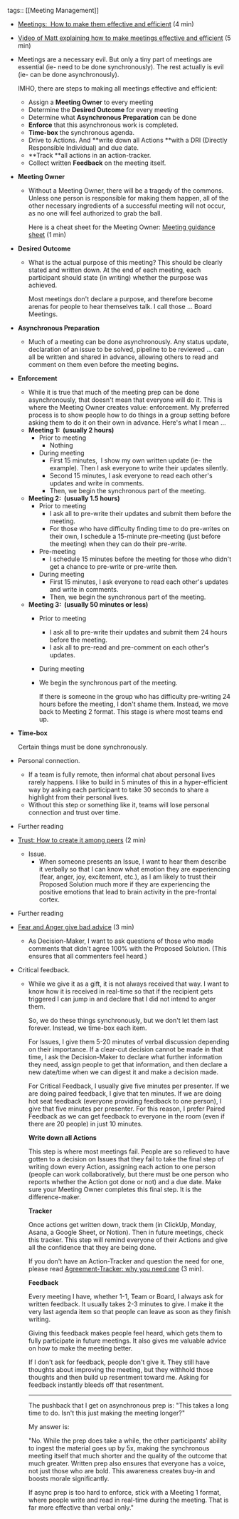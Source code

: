 tags:: [[Meeting Management]]

- [Meetings:  How to make them effective and efficient](https://docs.google.com/document/d/1m4tP-ZtTg2OkHgu8dih4qzNSXtp9zrwS5o_Blrs6_Sk/edit) (4 min)
- [Video of Matt explaining how to make meetings effective and efficient](https://www.loom.com/share/b53c547eef3641fa892abca324f7524e) (5 min)
- Meetings are a necessary evil. But only a tiny part of meetings are essential (ie- need to be done synchronously). The rest actually is evil (ie- can be done asynchronously).
  
  IMHO, there are steps to making all meetings effective and efficient:
	- Assign a **Meeting Owner** to every meeting
	- Determine the **Desired Outcome** for every meeting
	- Determine what **Asynchronous Preparation** can be done
	- **Enforce** that this asynchronous work is completed.
	- **Time-box** the synchronous agenda.
	- Drive to Actions. And **write down all Actions **with a DRI (Directly Responsible Individual) and due date.
	- **Track **all actions in an action-tracker.
	- Collect written **Feedback** on the meeting itself.
- **Meeting Owner**
	- Without a Meeting Owner, there will be a tragedy of the commons. Unless one person is responsible for making them happen, all of the other necessary ingredients of a successful meeting will not occur, as no one will feel authorized to grab the ball.
	  
	  Here is a cheat sheet for the Meeting Owner: [Meeting guidance sheet](https://docs.google.com/document/d/1TKZ1wW39_WxVTLtGUeQHwxzs22XobkQSri9Zr4b5zcg/edit) (1 min)
- **Desired Outcome**
	- What is the actual purpose of this meeting? This should be clearly stated and written down. At the end of each meeting, each participant should state (in writing) whether the purpose was achieved. 
	  
	  Most meetings don't declare a purpose, and therefore become arenas for people to hear themselves talk. I call those … Board Meetings.
- **Asynchronous Preparation**
	- Much of a meeting can be done asynchronously. Any status update, declaration of an issue to be solved, pipeline to be reviewed … can all be written and shared in advance, allowing others to read and comment on them even before the meeting begins.
- **Enforcement**
	- While it is true that much of the meeting prep can be done asynchronously, that doesn't mean that everyone will do it. This is where the Meeting Owner creates value: enforcement. My preferred process is to show people how to do things in a group setting before asking them to do it on their own in advance. Here's what I mean …
	- **Meeting 1:  		(usually 2 hours)**
		- Prior to meeting
			- Nothing
		- During meeting
			- First 15 minutes,  I show my own written update (ie- the example). Then I ask everyone to write their updates silently.
			- Second 15 minutes, I ask everyone to read each other's updates and write in comments.
			- Then, we begin the synchronous part of the meeting.
	- **Meeting 2:  		(usually 1.5 hours)**
		- Prior to meeting
			- I ask all to pre-write their updates and submit them before the meeting.
			- For those who have difficulty finding time to do pre-writes on their own, I schedule a 15-minute pre-meeting (just before the meeting) when they can do their pre-write.
		- Pre-meeting
			- I schedule 15 minutes before the meeting for those who didn't get a chance to pre-write or pre-write then.
		- During meeting
			- First 15 minutes, I ask everyone to read each other's updates and write in comments.
			- Then, we begin the synchronous part of the meeting.
	- **Meeting 3:  		(usually 50 minutes or less)**
		- Prior to meeting
			- I ask all to pre-write their updates and submit them 24 hours before the meeting.
			- I ask all to pre-read and pre-comment on each other's updates.
		- During meeting
		- We begin the synchronous part of the meeting.
		  
		  If there is someone in the group who has difficulty pre-writing 24 hours before the meeting, I don't shame them. Instead, we move back to Meeting 2 format. This stage is where most teams end up.
- **Time-box**
  
  Certain things must be done synchronously.
- Personal connection.
	- If a team is fully remote, then informal chat about personal lives rarely happens. I like to build in 5 minutes of this in a hyper-efficient way by asking each participant to take 30 seconds to share a highlight from their personal lives.
	- Without this step or something like it, teams will lose personal connection and trust over time.
- Further reading
- [Trust: How to create it among peers](https://docs.google.com/document/d/1EKLDirgPz4VYnPe1Z3S7mHc9enkPOPVtKwfBwq05z48/edit) (2 min)
	- Issue.
		- When someone presents an Issue, I want to hear them describe it verbally so that I can know what emotion they are experiencing (fear, anger, joy, excitement, etc.), as I am likely to trust their Proposed Solution much more if they are experiencing the positive emotions that lead to brain activity in the pre-frontal cortex.
- Further reading
- [Fear and Anger give bad advice](https://docs.google.com/document/d/1sDWHUm6zwEGiPBQH2Ig6DDvVL-IEQSlfNeQnR2mhjmE/edit) (3 min)
	- As Decision-Maker, I want to ask questions of those who made comments that didn't agree 100% with the Proposed Solution. (This ensures that all commenters feel heard.)
- Critical feedback.
	- While we give it as a gift, it is not always received that way. I want to know how it is received in real-time so that if the recipient gets triggered I can jump in and declare that I did not intend to anger them. 
	  
	  So, we do these things synchronously, but we don't let them last forever. Instead, we time-box each item. 
	  
	  For Issues, I give them 5-20 minutes of verbal discussion depending on their importance. If a clear-cut decision cannot be made in that time, I ask the Decision-Maker to declare what further information they need, assign people to get that information, and then declare a new date/time when we can digest it and make a decision made.
	  
	  For Critical Feedback, I usually give five minutes per presenter. If we are doing paired feedback, I give that ten minutes. If we are doing hot seat feedback (everyone providing feedback to one person), I give that five minutes per presenter. For this reason, I prefer Paired Feedback as we can get feedback to everyone in the room (even if there are 20 people) in just 10 minutes.
	  
	  **Write down all Actions**
	  
	  This step is where most meetings fail. People are so relieved to have gotten to a decision on Issues that they fail to take the final step of writing down every Action, assigning each action to one person (people can work collaboratively, but there must be one person who reports whether the Action got done or not) and a due date. Make sure your Meeting Owner completes this final step. It is the difference-maker.
	  
	  **Tracker**
	  
	  Once actions get written down, track them (in ClickUp, Monday, Asana, a Google Sheet, or Notion). Then in future meetings, check this tracker. This step will remind everyone of their Actions and give all the confidence that they are being done.
	  
	  If you don't have an Action-Tracker and question the need for one, please read [Agreement-Tracker: why you need one](https://docs.google.com/document/d/1QzGvP6MrmlD6YVilTiNjEsPgRRvjzvWrqGXKSz_c68k/edit) (3 min).
	  
	  **Feedback**
	  
	  Every meeting I have, whether 1-1, Team or Board, I always ask for written feedback. It usually takes 2-3 minutes to give. I make it the very last agenda item so that people can leave as soon as they finish writing. 
	  
	  Giving this feedback makes people feel heard, which gets them to fully participate in future meetings. It also gives me valuable advice on how to make the meeting better.
	  
	  If I don't ask for feedback, people don't give it. They still have thoughts about improving the meeting, but they withhold those thoughts and then build up resentment toward me. Asking for feedback instantly bleeds off that resentment.
	  
	  ---
	  
	  The pushback that I get on asynchronous prep is: "This takes a long time to do. Isn't this just making the meeting longer?" 
	  
	  My answer is: 
	  
	  "No. While the prep does take a while, the other participants' ability to ingest the material goes up by 5x, making the synchronous meeting itself that much shorter and the quality of the outcome that much greater. Written prep also ensures that everyone has a voice, not just those who are bold. This awareness creates buy-in and boosts morale significantly.
	  
	  If async prep is too hard to enforce, stick with a Meeting 1 format, where people write and read in real-time during the meeting. That is far more effective than verbal only."